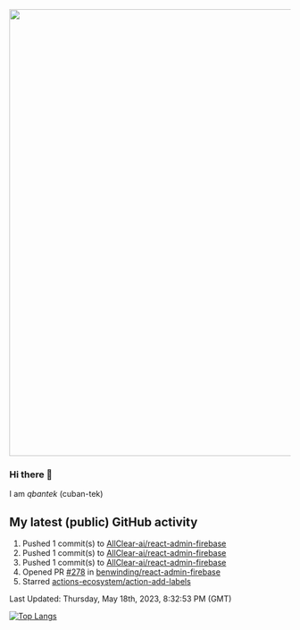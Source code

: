 <img src="https://user-images.githubusercontent.com/1090192/231227350-b13c0797-9e41-42a4-ab5c-d0e234d2a3d2.png" width="800px" />

### Hi there 👋

I am *qbantek* (cuban-tek)

<!--
**qbantek/qbantek** is a ✨ _special_ ✨ repository because its `README.md` (this file) appears on your GitHub profile.

Here are some ideas to get you started:

- 🔭 I’m currently working on ...
- 🌱 I’m currently learning ...
- 👯 I’m looking to collaborate on ...
- 🤔 I’m looking for help with ...
- 💬 Ask me about ...
- 📫 How to reach me: ...
- 😄 Pronouns: ...
- ⚡ Fun fact: ...
-->

## My latest (public) GitHub activity
<!--RECENT_ACTIVITY:start-->
1. Pushed 1 commit(s) to [AllClear-ai/react-admin-firebase](https://github.com/AllClear-ai/react-admin-firebase)<br>
2. Pushed 1 commit(s) to [AllClear-ai/react-admin-firebase](https://github.com/AllClear-ai/react-admin-firebase)<br>
3. Pushed 1 commit(s) to [AllClear-ai/react-admin-firebase](https://github.com/AllClear-ai/react-admin-firebase)<br>
4. Opened PR [#278](https://github.com/benwinding/react-admin-firebase/pull/278) in [benwinding/react-admin-firebase](https://github.com/benwinding/react-admin-firebase)<br>
5. Starred [actions-ecosystem/action-add-labels](https://github.com/actions-ecosystem/action-add-labels)<br>
<!--RECENT_ACTIVITY:end-->

<!--RECENT_ACTIVITY:last_update-->
Last Updated: Thursday, May 18th, 2023, 8:32:53 PM (GMT)
<!--RECENT_ACTIVITY:last_update_end-->


[![Top Langs](https://github-readme-stats.vercel.app/api/top-langs/?username=qbantek&langs_count=10&hide_progress=true)](https://github.com/anuraghazra/github-readme-stats)

